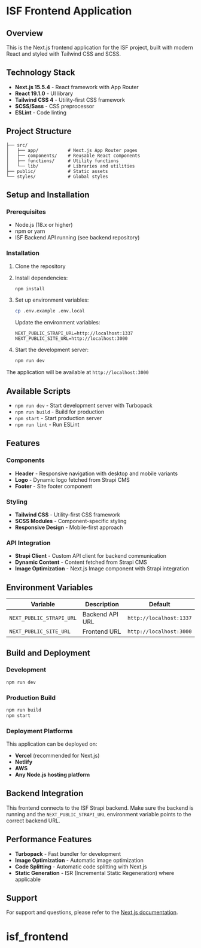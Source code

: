 # ISF Frontend Application

## Overview
This is the Next.js frontend application for the ISF project, built with modern React and styled with Tailwind CSS and SCSS.

## Technology Stack
- **Next.js 15.5.4** - React framework with App Router
- **React 19.1.0** - UI library
- **Tailwind CSS 4** - Utility-first CSS framework
- **SCSS/Sass** - CSS preprocessor
- **ESLint** - Code linting

## Project Structure
```
├── src/
│   ├── app/           # Next.js App Router pages
│   ├── components/    # Reusable React components
│   ├── functions/     # Utility functions
│   └── lib/           # Libraries and utilities
├── public/            # Static assets
└── styles/            # Global styles
```

## Setup and Installation

### Prerequisites
- Node.js (18.x or higher)
- npm or yarn
- ISF Backend API running (see backend repository)

### Installation
1. Clone the repository
2. Install dependencies:
   ```bash
   npm install
   ```

3. Set up environment variables:
   ```bash
   cp .env.example .env.local
   ```
   Update the environment variables:
   ```env
   NEXT_PUBLIC_STRAPI_URL=http://localhost:1337
   NEXT_PUBLIC_SITE_URL=http://localhost:3000
   ```

4. Start the development server:
   ```bash
   npm run dev
   ```

The application will be available at `http://localhost:3000`

## Available Scripts

- `npm run dev` - Start development server with Turbopack
- `npm run build` - Build for production
- `npm start` - Start production server
- `npm run lint` - Run ESLint

## Features

### Components
- **Header** - Responsive navigation with desktop and mobile variants
- **Logo** - Dynamic logo fetched from Strapi CMS
- **Footer** - Site footer component

### Styling
- **Tailwind CSS** - Utility-first CSS framework
- **SCSS Modules** - Component-specific styling
- **Responsive Design** - Mobile-first approach

### API Integration
- **Strapi Client** - Custom API client for backend communication
- **Dynamic Content** - Content fetched from Strapi CMS
- **Image Optimization** - Next.js Image component with Strapi integration

## Environment Variables

| Variable | Description | Default |
|----------|-------------|---------|
| `NEXT_PUBLIC_STRAPI_URL` | Backend API URL | `http://localhost:1337` |
| `NEXT_PUBLIC_SITE_URL` | Frontend URL | `http://localhost:3000` |

## Build and Deployment

### Development
```bash
npm run dev
```

### Production Build
```bash
npm run build
npm start
```

### Deployment Platforms
This application can be deployed on:
- **Vercel** (recommended for Next.js)
- **Netlify**
- **AWS**
- **Any Node.js hosting platform**

## Backend Integration
This frontend connects to the ISF Strapi backend. Make sure the backend is running and the `NEXT_PUBLIC_STRAPI_URL` environment variable points to the correct backend URL.

## Performance Features
- **Turbopack** - Fast bundler for development
- **Image Optimization** - Automatic image optimization
- **Code Splitting** - Automatic code splitting with Next.js
- **Static Generation** - ISR (Incremental Static Regeneration) where applicable

## Support
For support and questions, please refer to the [Next.js documentation](https://nextjs.org/docs).
# isf_frontend
